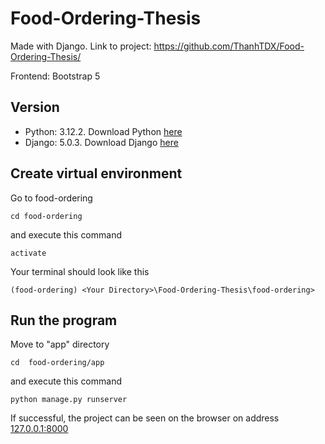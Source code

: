 # Food-Ordering-Thesis

Made with Django. Link to project: <https://github.com/ThanhTDX/Food-Ordering-Thesis/>

Frontend: Bootstrap 5

## Version

- Python: 3.12.2. Download Python [here](https://www.python.org/downloads/release/python-3122/)
- Django: 5.0.3. Download Django [here](https://www.djangoproject.com/download/)

## Create virtual environment

Go to food-ordering

```terminal
cd food-ordering
```

and execute this command

```terminal
activate
```

Your terminal should look like this

```terminal
(food-ordering) <Your Directory>\Food-Ordering-Thesis\food-ordering>
```

## Run the program

Move to "app" directory

```terminal
cd  food-ordering/app
```

and execute this command

```terminal
python manage.py runserver
```

If successful, the project can be seen on the browser on address [127.0.0.1:8000](http://127.0.0.1:8000/)
